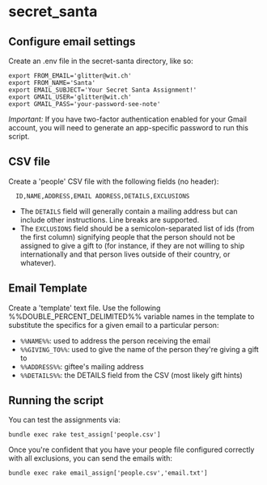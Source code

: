 # secret_santa

## Configure email settings

Create an .env file in the secret-santa directory, like so:

```
export FROM_EMAIL='glitter@wit.ch'
export FROM_NAME='Santa'
export EMAIL_SUBJECT='Your Secret Santa Assignment!'
export GMAIL_USER='glitter@wit.ch'
export GMAIL_PASS='your-password-see-note'
```
*Important:* If you have two-factor authentication enabled for your Gmail account, you will need to generate an app-specific password to run this script.

## CSV file

Create a 'people' CSV file with the following fields (no header):

```
  ID,NAME,ADDRESS,EMAIL ADDRESS,DETAILS,EXCLUSIONS
```

* The `DETAILS` field will generally contain a mailing address but can include other instructions. Line breaks are supported.
* The `EXCLUSIONS` field should be a semicolon-separated list of ids (from the first column) signifying people that the person should not be assigned to give a gift to (for instance, if they are not willing to ship internationally and that person lives outside of their country, or whatever).

## Email Template

Create a 'template' text file. Use the following %%DOUBLE_PERCENT_DELIMITED%% variable names in the template to substitute the specifics for a given email to a particular person:

* `%%NAME%%`: used to address the person receiving the email
* `%%GIVING_TO%%`: used to give the name of the person they're giving a gift to
* `%%ADDRESS%%`: giftee's mailing address
* `%%DETAILS%%`: the DETAILS field from the CSV (most likely gift hints)

## Running the script
You can test the assignments via:
```
bundle exec rake test_assign['people.csv']
```

Once you're confident that you have your people file configured correctly with all exclusions, you can send the emails with:
```
bundle exec rake email_assign['people.csv','email.txt']
```

